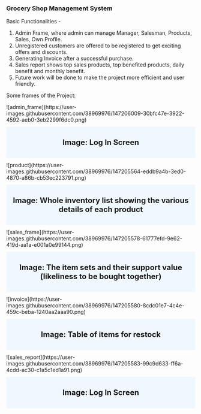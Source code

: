 <h3>Grocery Shop Management System</h3>
<div>
    <p>
        Basic Functionalities - 
        <ol>
            <li>Admin Frame, where admin can manage Manager, Salesman, Products, Sales, Own Profile.</li>
            <li>Unregistered customers are offered to be registered to get exciting offers and discounts. </li>
            <li>Generating Invoice after a successful purchase.</li>
            <li>Sales report shows top sales products, top benefited products, daily benefit and monthly benefit.</li>
            <li>Future work will be done to make the project more efficient and user friendly.</li>
        </ol>
    </p>
</div>

<div>
    <p>Some frames of the Project:<p>
    <div style="margin: 0 auto">
        <div>   
            ![admin_frame](https://user-images.githubusercontent.com/38969976/147206009-30bfc47e-3922-4592-aeb0-3eb2299f6dc0.png)
            <div style="text-align:center; font-size:20px;font-weight:bold;background-color:aliceblue;padding:10px;margin:10px auto;"><p>Image: Log In Screen</p></div>
        </div>
        <div>
            ![product](https://user-images.githubusercontent.com/38969976/147205564-eddb9a4b-3ed0-4870-a86b-cb53ec223791.png)
            <div style="text-align:center; font-size:20px;font-weight:bold;background-color:aliceblue;padding:10px;margin:10px auto;"><p>Image: Whole inventory list showing the various details of each product</p></div>
        </div>
        <div>
            ![sales_frame](https://user-images.githubusercontent.com/38969976/147205578-61777efd-9e62-419d-aa1a-e001a0e99144.png)
            <div style="text-align:center; font-size:20px;font-weight:bold;background-color:aliceblue;padding:10px;margin:10px auto;"><p>Image: The item sets and their support value (likeliness to be bought together)</p></div>
        </div>
        <div>
            ![invoice](https://user-images.githubusercontent.com/38969976/147205580-8cdc01e7-4c4e-459c-beba-1240aa2aaa90.png)
            <div style="text-align:center; font-size:20px;font-weight:bold;background-color:aliceblue;padding:10px;margin:10px auto;"><p>Image: Table of items for restock</p></div>
            <div>
            ![sales_report](https://user-images.githubusercontent.com/38969976/147205583-99c9d633-ff6a-4cdd-ac30-c1a5c1ed1a91.png)
            <div style="text-align:center; font-size:20px;font-weight:bold;background-color:aliceblue;padding:10px;margin:10px auto;"><p>Image: Log In Screen</p></div>
        </div>
        </div>
    </div>
</div>
</br>






